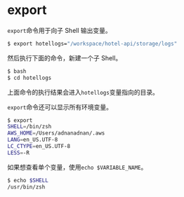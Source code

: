 # export

`export`命令用于向子 Shell 输出变量。

```bash
$ export hotellogs="/workspace/hotel-api/storage/logs"
```

然后执行下面的命令，新建一个子 Shell。

```bash
$ bash
$ cd hotellogs
```

上面命令的执行结果会进入`hotellogs`变量指向的目录。

`export`命令还可以显示所有环境变量。

```bash
$ export
SHELL=/bin/zsh
AWS_HOME=/Users/adnanadnan/.aws
LANG=en_US.UTF-8
LC_CTYPE=en_US.UTF-8
LESS=-R
```

如果想查看单个变量，使用`echo $VARIABLE_NAME`。

```bash
$ echo $SHELL
/usr/bin/zsh
```
